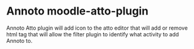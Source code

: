 # Annoto moodle-atto-plugin
Annoto Atto plugin will add icon to the atto editor that will add or remove html tag that will allow the filter plugin to identify what activity to add Annoto to.
